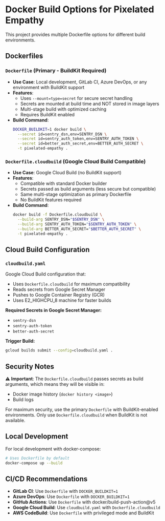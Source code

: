 # Docker Build Options for Pixelated Empathy

This project provides multiple Dockerfile options for different build environments.

## Dockerfiles

### `Dockerfile` (Primary - BuildKit Required)
- **Use Case**: Local development, GitLab CI, Azure DevOps, or any environment with BuildKit support
- **Features**:
  - Uses `--mount=type=secret` for secure secret handling
  - Secrets are mounted at build time and NOT stored in image layers
  - Multi-stage build with optimized caching
  - Requires BuildKit enabled
- **Build Command**:
  ```bash
  DOCKER_BUILDKIT=1 docker build \
    --secret id=sentry_dsn,env=SENTRY_DSN \
    --secret id=sentry_auth_token,env=SENTRY_AUTH_TOKEN \
    --secret id=better_auth_secret,env=BETTER_AUTH_SECRET \
    -t pixelated-empathy .
  ```

### `Dockerfile.cloudbuild` (Google Cloud Build Compatible)
- **Use Case**: Google Cloud Build (no BuildKit support)
- **Features**:
  - Compatible with standard Docker builder
  - Secrets passed as build arguments (less secure but compatible)
  - Same multi-stage optimization as primary Dockerfile
  - No BuildKit features required
- **Build Command**:
  ```bash
  docker build -f Dockerfile.cloudbuild \
    --build-arg SENTRY_DSN="$SENTRY_DSN" \
    --build-arg SENTRY_AUTH_TOKEN="$SENTRY_AUTH_TOKEN" \
    --build-arg BETTER_AUTH_SECRET="$BETTER_AUTH_SECRET" \
    -t pixelated-empathy .
  ```


## Cloud Build Configuration

### `cloudbuild.yaml`
Google Cloud Build configuration that:
- Uses `Dockerfile.cloudbuild` for maximum compatibility
- Reads secrets from Google Secret Manager
- Pushes to Google Container Registry (GCR)
- Uses E2_HIGHCPU_8 machine for faster builds

**Required Secrets in Google Secret Manager:**
- `sentry-dsn`
- `sentry-auth-token`
- `better-auth-secret`

**Trigger Build:**
```bash
gcloud builds submit --config=cloudbuild.yaml .
```

## Security Notes

⚠️ **Important**: The `Dockerfile.cloudbuild` passes secrets as build arguments, which means they will be visible in:
- Docker image history (`docker history <image>`)
- Build logs

For maximum security, use the primary `Dockerfile` with BuildKit-enabled environments. Only use `Dockerfile.cloudbuild` when BuildKit is not available.

## Local Development

For local development with docker-compose:
```bash
# Uses Dockerfile by default
docker-compose up --build
```

## CI/CD Recommendations

- **GitLab CI**: Use `Dockerfile` with `DOCKER_BUILDKIT=1`
- **Azure DevOps**: Use `Dockerfile` with `DOCKER_BUILDKIT=1`
- **GitHub Actions**: Use `Dockerfile` with docker/build-push-action@v5
- **Google Cloud Build**: Use `cloudbuild.yaml` with `Dockerfile.cloudbuild`
- **AWS CodeBuild**: Use `Dockerfile` with privileged mode and BuildKit

